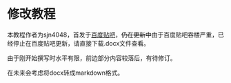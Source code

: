 # 修改教程

本教程作者为sjn4048，首发于[百度贴吧](https://tieba.baidu.com/p/5803403606)，~~仍在更新中~~由于百度贴吧吞楼严重，已经停止在百度贴吧更新，请直接下载.docx文件查看。



由于刚开始撰写时水平有限，前边部分内容较落后，有待修订。



在未来会考虑将docx转成markdown格式。
